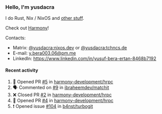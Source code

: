 ### Hello, I'm yusdacra

I do Rust, Nix / NixOS and [other stuff](https://yusdacra.gitlab.io/about).

Check out [Harmony](https://github.com/harmony-development)!

Contacts:
- Matrix: [@yusdacra:nixos.dev](https://matrix.to/#/@yusdacra:nixos.dev) or [@yusdacra:tchncs.de](https://matrix.to/#/@yusdacra:tchncs.de)
- E-mail: y.bera003.06@pm.me
- LinkedIn: https://www.linkedin.com/in/yusuf-bera-ertan-8468b7192

#### Recent activity

<!--START_SECTION:activity-->
1. 💪 Opened PR [#5](https://github.com/harmony-development/hrpc/pull/5) in [harmony-development/hrpc](https://github.com/harmony-development/hrpc)
2. 🗣 Commented on [#9](https://github.com/ibraheemdev/matchit/issues/9) in [ibraheemdev/matchit](https://github.com/ibraheemdev/matchit)
3. ❌ Closed PR [#2](https://github.com/harmony-development/hrpc/pull/2) in [harmony-development/hrpc](https://github.com/harmony-development/hrpc)
4. 💪 Opened PR [#4](https://github.com/harmony-development/hrpc/pull/4) in [harmony-development/hrpc](https://github.com/harmony-development/hrpc)
5. ❗️ Opened issue [#104](https://github.com/b4nst/turbogit/issues/104) in [b4nst/turbogit](https://github.com/b4nst/turbogit)
<!--END_SECTION:activity-->
